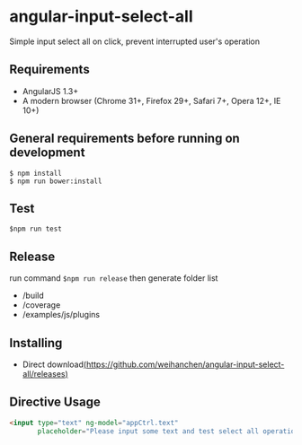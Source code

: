 angular-input-select-all
===
Simple input select all on click, prevent interrupted user's operation

## Requirements

- AngularJS 1.3+
- A modern browser (Chrome 31+, Firefox 29+, Safari 7+, Opera 12+, IE 10+)

## General requirements before running on development
```
$ npm install
$ npm run bower:install
```

## Test
```
$npm run test
```
## Release
run command `$npm run release` then generate folder list
* /build
* /coverage
* /examples/js/plugins

## Installing
* Direct download[(https://github.com/weihanchen/angular-input-select-all/releases)](https://github.com/weihanchen/angular-input-select-all/releases)

## Directive Usage
```html
<input type="text" ng-model="appCtrl.text"
       placeholder="Please input some text and test select all operation..." input-select-all />
```
